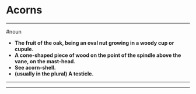 # Acorns
---
#noun
- **The fruit of the oak, being an oval nut growing in a woody cup or cupule.**
- **A cone-shaped piece of wood on the point of the spindle above the vane, on the mast-head.**
- **See acorn-shell.**
- **(usually in the plural) A testicle.**
---
---
